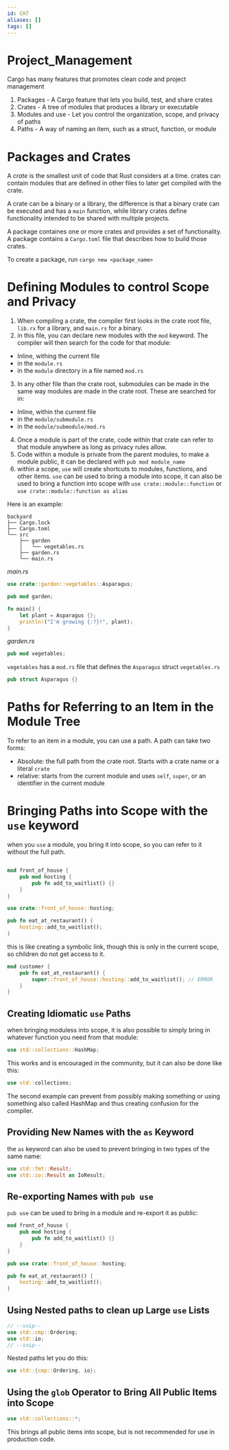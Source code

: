 ```yaml
---
id: CH7
aliases: []
tags: []
---
```


# Project_Management

Cargo has many features that promotes clean code and project management

1. Packages - A Cargo feature that lets you build, test, and share crates
2. Crates - A tree of modules that produces a library or executable
3. Modules and use - Let you control the organization, scope, and privacy of paths
4. Paths - A way of naming an item, such as a struct, function, or module

# Packages and Crates

A _crate_ is the smallest unit of code that Rust considers at a time. crates can contain modules that are defined in other files to later get compiled with the crate.

A crate can be a binary or a library, the difference is that a binary crate can be executed and has a `main` function, while library crates define functionality intended to be shared with multiple projects.

A package containes one or more crates and provides a set of functionality. A package contains a `Cargo.toml` file that describes how to build those crates.

To create a package, run `cargo new <package_name>`

# Defining Modules to control Scope and Privacy

1. When compiling a crate, the compiler first looks in the crate root file, `lib.rx` for a library, and `main.rs` for a binary.
2. in this file, you can declare new modules with the `mod` keyword. The compiler will then search for the code for that module:

- Inline, withing the current file
- in the `module.rs`
- in the `module` directory in a file named `mod.rs`

3. In any other file than the crate root, submodules can be made in the same way modules are made in the crate root. These are searched for in:

- Inline, within the current file
- in the `module/submodule.rs`
- in the `module/submodule/mod.rs`

4. Once a module is part of the crate, code within that crate can refer to that module anywhere as long as privacy rules allow.
5. Code within a module is private from the parent modules, to make a module public, it can be declared with `pub mod module_name`
6. within a scope, `use` will create shortcuts to modules, functions, and other items. `use` can be used to bring a module into scope, it can also be used to bring a function into scope with `use crate::module::function` or `use crate::module::function as alias`

Here is an example:

```
backyard
├── Cargo.lock
├── Cargo.toml
└── src
    ├── garden
    │   └── vegetables.rs
    ├── garden.rs
    └── main.rs
```

_main.rs_

```rust
use crate::garden::vegetables::Asparagus;

pub mod garden;

fn main() {
    let plant = Asparagus {};
    println!("I'm growing {:?}!", plant);
}
```

_garden.rs_

```rust
pub mod vegetables;
```

`vegetables` has a `mod.rs` file that defines the `Asparagus` struct
`vegetables.rs`

```rust
pub struct Asparagus {}
```

# Paths for Referring to an Item in the Module Tree

To refer to an item in a module, you can use a path. A path can take two forms:

- Absolute: the full path from the crate root. Starts with a crate name or a literal `crate`
- relative: starts from the current module and uses `self`, `super`, or an identifier in the current module

# Bringing Paths into Scope with the `use` keyword

when you `use` a module, you bring it into scope, so you can refer to it without the full path.

```rust

mod front_of_house {
    pub mod hosting {
        pub fn add_to_waitlist() {}
    }
}

use crate::front_of_house::hosting;

pub fn eat_at_restaurant() {
    hosting::add_to_waitlist();
}
```

this is like creating a symbolic link, though this is only in the current scope, so children do not get access to it.

```rust
mod customer {
    pub fn eat_at_restaurant() {
        super::front_of_house::hosting::add_to_waitlist(); // ERROR
    }
}
```

## Creating Idiomatic `use` Paths

when bringing moduless into scope, it is also possible to simply bring in whatever function you need from that module:

```rust
use std::collections::HashMap;
```

This works and is encouraged in the community, but it can also be done like this:

```rust
use std::collections;
```

The second example can prevent from possibly making something or using something also called HashMap and thus creating confusion for the compiler.

## Providing New Names with the `as` Keyword

the `as` keyword can also be used to prevent bringing in two types of the same name:

```rust
use std::fmt::Result;
use std::io::Result as IoResult;
```

## Re-exporting Names with `pub use`

`pub use` can be used to bring in a module and re-export it as public:

```rust
mod front_of_house {
    pub mod hosting {
        pub fn add_to_waitlist() {}
    }
}

pub use crate::front_of_house::hosting;

pub fn eat_at_restaurant() {
    hosting::add_to_waitlist();
}
```

## Using Nested paths to clean up Large `use` Lists

```rust
// --snip--
use std::cmp::Ordering;
use std::io;
// --snip--
```

Nested paths let you do this:

```rust
use std::{cmp::Ordering, io};
```

## Using the `glob` Operator to Bring All Public Items into Scope

```rust
use std::collections::*;
```

This brings all public items into scope, but is not recommended for use in production code.
